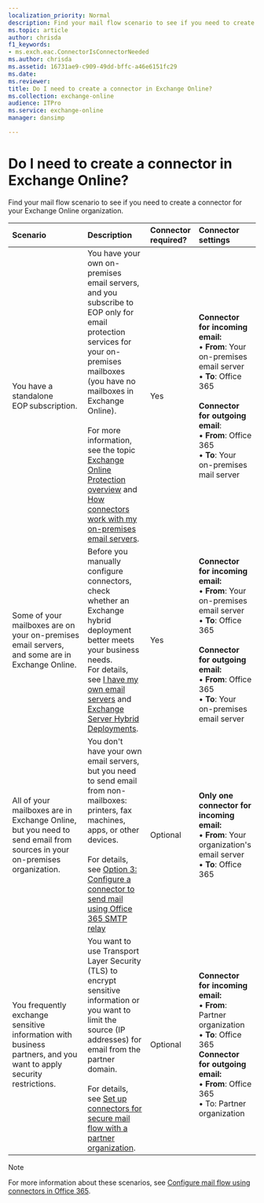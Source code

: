 ```yaml
---
localization_priority: Normal
description: Find your mail flow scenario to see if you need to create a connector for your Exchange Online or Exchange Online Protection organization.
ms.topic: article
author: chrisda
f1_keywords:
- ms.exch.eac.ConnectorIsConnectorNeeded
ms.author: chrisda
ms.assetid: 16731ae9-c909-49dd-bffc-a46e6151fc29
ms.date: 
ms.reviewer: 
title: Do I need to create a connector in Exchange Online?
ms.collection: exchange-online
audience: ITPro
ms.service: exchange-online
manager: dansimp

---
```


# Do I need to create a connector in Exchange Online?

Find your mail flow scenario to see if you need to create a connector for your Exchange Online organization.

|**Scenario**|**Description**|**Connector required?**|**Connector settings**|
|:-----|:-----|:-----|:-----|
|You have a standalone EOP subscription.|You have your own on-premises email servers, and you subscribe to EOP only for email protection services for your on-premises mailboxes (you have no mailboxes in Exchange Online). <br/><br/> For more information, see the topic [Exchange Online Protection overview](https://docs.microsoft.com/office365/securitycompliance/eop/exchange-online-protection-overview) and [How connectors work with my on-premises email servers](use-connectors-to-configure-mail-flow.md#how-connectors-work-with-my-on-premises-email-servers).|Yes|**Connector for incoming email:** <br/>• **From**: Your on-premises email server <br/>• **To**: Office 365<br/><br/> **Connector for outgoing email**: <br/>• **From**: Office 365 <br/>• **To**: Your on-premises mail server|
|Some of your mailboxes are on your on-premises email servers, and some are in Exchange Online.|Before you manually configure connectors, check whether an Exchange hybrid deployment better meets your business needs. <br/> For details, see [I have my own email servers](use-connectors-to-configure-mail-flow.md#i-have-my-own-email-servers) and [Exchange Server Hybrid Deployments](https://technet.microsoft.com/library/59e32000-4fcf-417f-a491-f1d8f9aeef9b.aspx).|Yes|**Connector for incoming email:** <br/>• **From**: Your on-premises email server <br/>• **To**: Office 365<br/><br/> **Connector for outgoing email:** <br/>• **From**: Office 365 <br/>• **To**: Your on-premises email server|
|All of your mailboxes are in Exchange Online, but you need to send email from sources in your on-premises organization.|You don't have your own email servers, but you need to send email from non-mailboxes: printers, fax machines, apps, or other devices. <br/><br/> For details, see [Option 3: Configure a connector to send mail using Office 365 SMTP relay](../how-to-set-up-a-multifunction-device-or-application-to-send-email-using-office-3.md#option-3-configure-a-connector-to-send-mail-using-office-365-smtp-relay)|Optional|**Only one connector for incoming email:** <br/>• **From**: Your organization's email server <br/>• **To**: Office 365|
|You frequently exchange sensitive information with business partners, and you want to apply security restrictions.|You want to use Transport Layer Security (TLS) to encrypt sensitive information or you want to limit the source (IP addresses) for email from the partner domain.<br/><br/> For details, see [Set up connectors for secure mail flow with a partner organization](set-up-connectors-for-secure-mail-flow-with-a-partner.md).|Optional|**Connector for incoming email:** <br/>• **From**: Partner organization <br/>• **To**: Office 365<br/> **Connector for outgoing email:** <br/>• **From**: Office 365 <br/>• To: Partner organization|

> [!NOTE]
> For more information about these scenarios, see [Configure mail flow using connectors in Office 365](use-connectors-to-configure-mail-flow.md).

